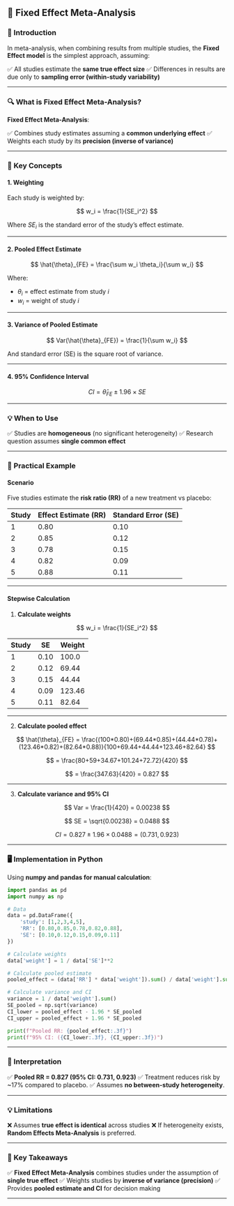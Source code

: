 ## **🧬 Fixed Effect Meta-Analysis**

### **📖 Introduction**

In meta-analysis, when combining results from multiple studies, the **Fixed Effect model** is the simplest approach, assuming:

✅ All studies estimate the **same true effect size**
✅ Differences in results are due only to **sampling error (within-study variability)**

---

### **🔍 What is Fixed Effect Meta-Analysis?**

**Fixed Effect Meta-Analysis**:

✅ Combines study estimates assuming a **common underlying effect**
✅ Weights each study by its **precision (inverse of variance)**

---

### **📝 Key Concepts**

#### **1. Weighting**

Each study is weighted by:

$$
w_i = \frac{1}{SE_i^2}
$$

Where $SE_i$ is the standard error of the study’s effect estimate.

---

#### **2. Pooled Effect Estimate**

$$
\hat{\theta}_{FE}
= \frac{\sum w_i \theta_i}{\sum w_i}
$$

Where:

* $\theta_i$ = effect estimate from study *i*
* $w_i$ = weight of study *i*

---

#### **3. Variance of Pooled Estimate**

$$
Var(\hat{\theta}_{FE}) = \frac{1}{\sum w_i}
$$

And standard error (SE) is the square root of variance.

---

#### **4. 95% Confidence Interval**

$$
CI = \hat{\theta}_{FE} \pm 1.96 \times SE
$$

---

### **💡 When to Use**

✅ Studies are **homogeneous** (no significant heterogeneity)
✅ Research question assumes **single common effect**

---

### **🔬 Practical Example**

#### **Scenario**

Five studies estimate the **risk ratio (RR)** of a new treatment vs placebo:

| **Study** | **Effect Estimate (RR)** | **Standard Error (SE)** |
| --------- | ------------------------ | ----------------------- |
| 1         | 0.80                     | 0.10                    |
| 2         | 0.85                     | 0.12                    |
| 3         | 0.78                     | 0.15                    |
| 4         | 0.82                     | 0.09                    |
| 5         | 0.88                     | 0.11                    |

---

#### **Stepwise Calculation**

1. **Calculate weights**

$$
w_i = \frac{1}{SE_i^2}
$$

| Study | SE   | Weight |
| ----- | ---- | ------ |
| 1     | 0.10 | 100.0  |
| 2     | 0.12 | 69.44  |
| 3     | 0.15 | 44.44  |
| 4     | 0.09 | 123.46 |
| 5     | 0.11 | 82.64  |

---

2. **Calculate pooled effect**

$$
\hat{\theta}_{FE}
= \frac{(100*0.80)+(69.44*0.85)+(44.44*0.78)+(123.46*0.82)+(82.64*0.88)}{100+69.44+44.44+123.46+82.64}
$$

$$
= \frac{80+59+34.67+101.24+72.72}{420}
$$

$$
= \frac{347.63}{420}
= 0.827
$$

---

3. **Calculate variance and 95% CI**

$$
Var = \frac{1}{420}
= 0.00238
$$

$$
SE = \sqrt{0.00238}
= 0.0488
$$

$$
CI = 0.827 \pm 1.96 \times 0.0488
= (0.731, 0.923)
$$

---

### **🖥️ Implementation in Python**

Using **numpy and pandas for manual calculation**:

```python
import pandas as pd
import numpy as np

# Data
data = pd.DataFrame({
    'study': [1,2,3,4,5],
    'RR': [0.80,0.85,0.78,0.82,0.88],
    'SE': [0.10,0.12,0.15,0.09,0.11]
})

# Calculate weights
data['weight'] = 1 / data['SE']**2

# Calculate pooled estimate
pooled_effect = (data['RR'] * data['weight']).sum() / data['weight'].sum()

# Calculate variance and CI
variance = 1 / data['weight'].sum()
SE_pooled = np.sqrt(variance)
CI_lower = pooled_effect - 1.96 * SE_pooled
CI_upper = pooled_effect + 1.96 * SE_pooled

print(f"Pooled RR: {pooled_effect:.3f}")
print(f"95% CI: ({CI_lower:.3f}, {CI_upper:.3f})")
```

---

### **🔑 Interpretation**

✅ **Pooled RR = 0.827 (95% CI: 0.731, 0.923)**
✅ Treatment reduces risk by \~17% compared to placebo.
✅ Assumes **no between-study heterogeneity**.

---

### **💡 Limitations**

❌ Assumes **true effect is identical** across studies
❌ If heterogeneity exists, **Random Effects Meta-Analysis** is preferred.

---

### **🎯 Key Takeaways**

✅ **Fixed Effect Meta-Analysis** combines studies under the assumption of **single true effect**
✅ Weights studies by **inverse of variance (precision)**
✅ Provides **pooled estimate and CI** for decision making

---



